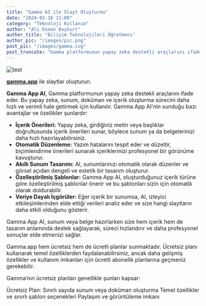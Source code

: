 ```yaml
---
title: "Gamma AI ile Slayt Oluşturma"
date: "2024-02-16 11:00"
category: "Teknoloji Kullanım"
author: "Ali Osman Başkurt"
author_title: "Bilişim Teknolojileri Öğretmeni"
author_pic: "/images/pic.png"
post_pic: "/images/gamma.svg"
post_truncate: "Gamma platformunun yapay zeka destekli araçlarını ifade eder. Bu yapay zeka, sunum, doküman ve içerik oluşturma sürecini daha hızlı ve verimli hale getirmek için kullanılır."
---
```


![test](/images/gamma.svg)

**[gamma.app](https://gamma.app)** ile slaytlar oluşturun.

**Gamma App AI**, Gamma platformunun yapay zeka destekli araçlarını ifade eder. Bu yapay zeka, sunum, doküman ve içerik oluşturma sürecini daha hızlı ve verimli hale getirmek için kullanılır. Gamma App AI'nin sunduğu bazı avantajlar ve özellikler şunlardır:

- **İçerik Önerileri:** Yapay zeka, girdiğiniz metin veya başlıklar doğrultusunda içerik önerileri sunar, böylece sunum ya da belgelerinizi daha hızlı hazırlayabilirsiniz.
- **Otomatik Düzenleme:** Yazım hatalarını tespit eder ve düzeltir, biçimlendirme önerileri sunarak içeriklerinizi profesyonel bir görünüme kavuşturur.
- **Akıllı Sunum Tasarımı:** AI, sunumlarınızı otomatik olarak düzenler ve görsel açıdan dengeli ve estetik bir tasarım oluşturur.
- **Özelleştirilmiş Şablonlar:** Gamma App AI, oluşturduğunuz içerik türüne göre özelleştirilmiş şablonlar önerir ve bu şablonları sizin için otomatik olarak doldurabilir.
- **Veriye Dayalı İçgörüler:** Eğer içerik bir sunumsa, AI, izleyici etkileşimlerinden elde ettiği verileri analiz eder ve size hangi slaytların daha etkili olduğunu gösterir.

Gamma App AI, sunum veya belge hazırlarken size hem içerik hem de tasarım anlamında destek sağlayarak, süreci hızlandırır ve daha profesyonel sonuçlar elde etmenizi sağlar.

Gamma.app hem ücretsiz hem de ücretli planlar sunmaktadır. Ücretsiz planı kullanarak temel özelliklerden faydalanabilirsiniz, ancak daha gelişmiş özellikler ve kullanım imkanları için ücretli abonelik planlarına geçmeniz gerekebilir.

Gamma’nın ücretsiz planları genellikle şunları kapsar:

Ücretsiz Plan:
Sınırlı sayıda sunum veya doküman oluşturma
Temel özellikler ve sınırlı şablon seçenekleri
Paylaşım ve görüntüleme imkanı
